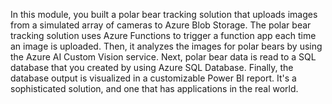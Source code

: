 In this module, you built a polar bear tracking solution that uploads images from a simulated array of cameras to Azure Blob Storage. The polar bear tracking solution uses Azure Functions to trigger a function app each time an image is uploaded. Then, it analyzes the images for polar bears by using the Azure AI Custom Vision service. Next, polar bear data is read to a SQL database that you created by using Azure SQL Database. Finally, the database output is visualized in a customizable Power BI report. It's a sophisticated solution, and one that has applications in the real world.
